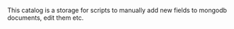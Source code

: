 This catalog is a storage for scripts to manually add new fields to mongodb
documents, edit them etc.